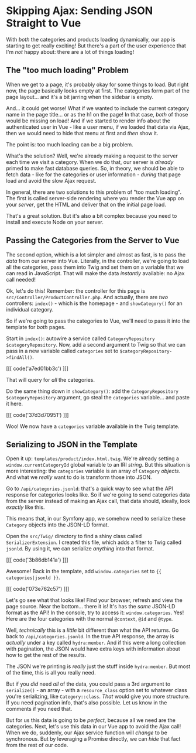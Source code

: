 # Skipping Ajax: Sending JSON Straight to Vue

With *both* the categories and products loading dynamically, our app is starting
to get really exciting! But there's a part of the user experience that I'm *not*
happy about: there are a lot of things loading!

## The "too much loading" Problem

When we get to a page, it's probably okay for some things to load.
But right now, the page basically looks empty at first. The categories form part
of the page layout... and it's a bit jarring when the sidebar is empty.

And... it could get worse! What if we wanted to include the current category
name in the page title... or as the h1 on the page! In that case, *both* of those
would be missing on load! And if we started to render info about the authenticated
user in Vue - like a user menu, if we loaded that data via Ajax, then we would
need to hide that menu at first and *then* show it.

The point is: too much loading can be a big problem.

What's the solution? Well, we're already making a request to the server each time
we visit a category. When we do that, our server is *already* primed to make
fast database queries. So, in theory, we should be able to fetch data - like for
the categories or user information - *during* that page load and avoid the slow
Ajax request.

In general, there are two solutions to this problem of "too much loading". The
first is called server-side rendering where you render the Vue app on your *server*,
get the HTML and deliver that on the initial page load.

That's a great solution. But it's also a bit complex because you need to install
and execute Node on your server.

## Passing the Categories from the Server to Vue

The second option, which is a lot simpler and almost as fast, is to pass the *data*
from our server into Vue. Literally, in the controller, we're going to load all the
categories, pass them into Twig and set them on a variable that we can read in
JavaScript. That will make the data *instantly* available: no Ajax call needed!

Ok, let's do this! Remember: the controller for this page is
`src/Controller/ProductController.php`. And actually, there are *two*
controllers:  `index()` - which is the homepage - and `showCategory()` for an
individual category.

So if we're going to pass the categories to Vue, we'll need to pass it into the
template for *both* pages.

Start in `index()`: autowire a service called `CategoryRepository $categoryRepository`.
Now, add a second argument to Twig so that we can pass in a new variable called
`categories` set to `$categoryRepository->findAll()`.

[[[ code('a7ed01bb3c') ]]]

That will query for *all* the categories.

Do the same thing down in `showCategory()`: add the
`CategoryRepository $categoryRepository` argument, go steal the `categories`
variable... and paste it here.

[[[ code('37d3d70951') ]]]

Woo! We now have a `categories` variable available in the Twig template.

## Serializing to JSON in the Template

Open it up: `templates/product/index.html.twig`. We're already setting a
`window.currentCategoryId` global variable to an IRI *string*. But this situation
is more interesting: the `categories` variable is an array of `Category`
*objects*. And what we *really* want to do is transform those into JSON.

Go to `/api/categories.jsonld`: that's a quick way to see what
the API response for categories looks like. So if we're going to send categories
data from the server instead of making an Ajax call, that data should, ideally,
look *exactly* like this.

This means that, in our Symfony app, we somehow need to serialize these `Category`
objects into the JSON-LD format.

Open the `src/Twig/` directory to find a shiny class called `SerializerExtension`.
I created this file, which adds a filter to Twig called `jsonld`. By using it,
we can serialize *anything* into that format.

[[[ code('3b86db141a') ]]]

Awesome! Back in the template, add `window.categories` set to
`{{ categories|jsonld }}`.

[[[ code('073e762c57') ]]]

Let's go see what that looks like! Find your browser, refresh and view the page
source. Near the bottom... there it is! It's has the *same* JSON-LD format as the
API! In the console, try to access it: `window.categories`. Yes! Here are the four
categories with the normal `@context`, `@id` and `@type`.

Well, *technically* this is a *little* bit different than what the API returns.
Go back to `/api/categories.jsonld`. In the true API response, the array is
*actually* under a key called `hydra:member`. And if this were a long collection
with pagination, the JSON would have extra keys with information about how to get
the rest of the results.

The JSON we're printing is *really* just the stuff inside `hydra:member`. But most
of the time, this is all you really need.

But if you *did* need *all* of the data, you could pass a 3rd argument to
`serialize()` - an array - with a `resource_class` option set to whatever class
you're serializing, like `Category::class`. *That* would give you more structure.
If you need pagination info, that's also possible. Let us know in the comments if
you need that.

But for us this data is going to be *perfect*, because all we need are the
categories. Next, let's use this data in our Vue app to avoid the Ajax call!
When we do, suddenly, our Ajax service function will *change* to be synchronous.
But by leveraging a Promise directly, we can *hide* that fact from the rest of
our code.
